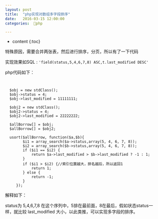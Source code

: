 ```yaml
---
layout: post
title:  "php实现对数组多字段排序"
date:   2016-03-15 12:00:00
categories:  🐘php

---
```


* content
{:toc}

特殊原因，需要合并两张表，然后进行排序，分页，所以有了一下代码

实现效果如SQL :   `'field(status,5,4,6,7,8) ASC,t.last_modified DESC'`


php代码如下：
```

 
  $obj = new stdClass();
  $obj->status = 4;
  $obj->last_modified = 11111111;

  $obj2 = new stdClass();
  $obj2->status = 4;
  $obj2->last_modified = 22222222;

  $allBorrow[] = $obj;
  $allBorrow[] = $obj2;
 
  usort($allBorrow, function($a,$b){
        $i1 = array_search($a->status,array(5, 4, 6, 7, 8));
        $i2 = array_search($b->status,array(5, 4, 6, 7, 8));
        if ($i1 == $i2) {
            return $a->last_modified > $b->last_modified ? -1 : 1;
        }
        if ($i1 > $i2) {//索引位置越大，排名越后，所以返回1
            return 1;
        } else {
            return -1;
        }
     });
```

解释如下：

status为 5,4,6,7,8 在这个序列中，5排在最前面，8在最后，假如状态status一样，就比较 last_modified 大小，以此类推，可以实现多字段的排序。





